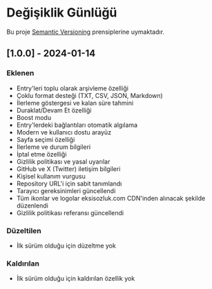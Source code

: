 # Değişiklik Günlüğü

Bu proje [Semantic Versioning](https://semver.org/lang/tr/) prensiplerine uymaktadır.

## [1.0.0] - 2024-01-14

### Eklenen
- Entry'leri toplu olarak arşivleme özelliği
- Çoklu format desteği (TXT, CSV, JSON, Markdown)
- İlerleme göstergesi ve kalan süre tahmini
- Duraklat/Devam Et özelliği
- Boost modu
- Entry'lerdeki bağlantıları otomatik algılama
- Modern ve kullanıcı dostu arayüz
- Sayfa seçimi özelliği
- İlerleme ve durum bilgileri
- İptal etme özelliği
- Gizlilik politikası ve yasal uyarılar
- GitHub ve X (Twitter) iletişim bilgileri
- Kişisel kullanım vurgusu
- Repository URL'i için sabit tanımlandı
- Tarayıcı gereksinimleri güncellendi
- Tüm ikonlar ve logolar eksisozluk.com CDN'inden alınacak şekilde düzenlendi
- Gizlilik politikası referansı güncellendi

### Düzeltilen
- İlk sürüm olduğu için düzeltme yok

### Kaldırılan
- İlk sürüm olduğu için kaldırılan özellik yok
